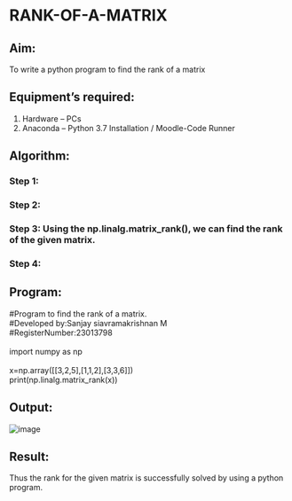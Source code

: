 # RANK-OF-A-MATRIX
## Aim:
To write a python program to find the rank of a matrix
## Equipment’s required:
1. 	Hardware – PCs
2. 	Anaconda – Python 3.7 Installation / Moodle-Code Runner
## Algorithm:
### Step 1: 
### Step 2: 
### Step 3: Using the np.linalg.matrix_rank(), we can find the rank of the given matrix.
### Step 4: 
## Program:
#Program to find the rank of a matrix.<br>
#Developed by:Sanjay siavramakrishnan M<br>
#RegisterNumber:23013798<br>
<br>
import numpy as np<br>
<br>
x=np.array([[3,2,5],[1,1,2],[3,3,6]])<br>
print(np.linalg.matrix_rank(x))<br>
## Output:
![image](https://github.com/sanjaysivaramakrishnan/RANK-OF-A-MATRIX/assets/151629616/aa1b7e7e-1881-4e06-8265-0fe26cdb0425)

## Result:
Thus the rank for the given matrix is successfully solved by  using a python program.

